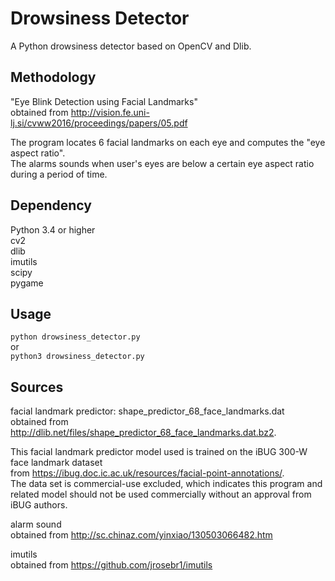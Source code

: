 # Drowsiness Detector
A Python drowsiness detector based on OpenCV and Dlib.

  
## Methodology
"Eye Blink Detection using Facial Landmarks"  
obtained from http://vision.fe.uni-lj.si/cvww2016/proceedings/papers/05.pdf  

The program locates 6 facial landmarks on each eye and computes the "eye aspect ratio".  
The alarms sounds when user's eyes are below a certain eye aspect ratio during a period of time.  

    
## Dependency
Python 3.4 or higher  
cv2  
dlib  
imutils  
scipy  
pygame  

  
## Usage
`python drowsiness_detector.py`  
or  
`python3 drowsiness_detector.py`

  
## Sources
facial landmark predictor: shape_predictor_68_face_landmarks.dat  
obtained from http://dlib.net/files/shape_predictor_68_face_landmarks.dat.bz2.  

This facial landmark predictor model used is trained on the iBUG 300-W face landmark dataset  
from https://ibug.doc.ic.ac.uk/resources/facial-point-annotations/.  
The data set is commercial-use excluded, which indicates this program and related model should not be used commercially without an approval from iBUG authors.  

alarm sound  
obtained from http://sc.chinaz.com/yinxiao/130503066482.htm

imutils  
obtained from https://github.com/jrosebr1/imutils
